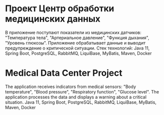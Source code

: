 # Проект Центр обработки медицинских данных
В приложение поступают показатели из медицинских датчиков: "Температура тела", "Артериальное давление", "Функция дыхания", "Уровень глюкозы". Приложение обрабатывает данные и выводит предупреждение о критической ситуации.
Стек технологий: Java 11, Spring Boot, PostgreSQL, RabbitMQ, LiquiBase, MyBatis, Maven, Docker
# Medical Data Center Project
The application receives indicators from medical sensors: "Body temperature", "Blood pressure", "Respiratory function", "Glucose level". The application processes the data and displays a warning about a critical situation.
Java 11, Spring Boot, PostgreSQL, RabbitMQ, LiquiBase, MyBatis, Maven, Docker
